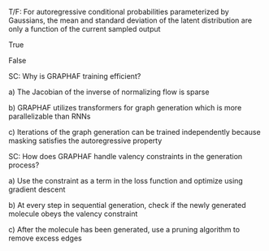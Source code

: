 T/F: For autoregressive conditional probabilities parameterized by Gaussians, the mean and standard deviation of the latent distribution are only a function of the current sampled output

True

False

SC: Why is GRAPHAF training efficient?

a) The Jacobian of the inverse of normalizing flow is sparse

b) GRAPHAF utilizes transformers for graph generation which is more parallelizable than RNNs

c) Iterations of the graph generation can be trained independently because masking satisfies the autoregressive property

SC: How does GRAPHAF handle valency constraints in the generation process?

a) Use the constraint as a term in the loss function and optimize using gradient descent

b) At every step in sequential generation, check if the newly generated molecule obeys the valency constraint

c) After the molecule has been generated, use a pruning algorithm to remove excess edges
